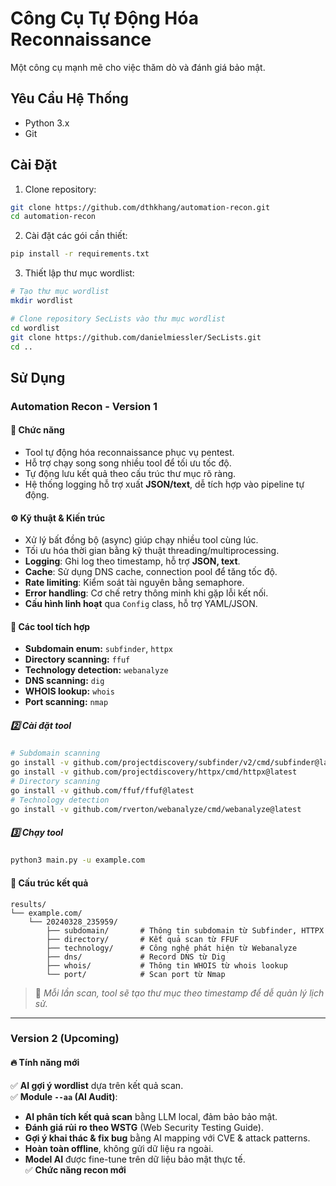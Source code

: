 # Công Cụ Tự Động Hóa Reconnaissance

Một công cụ mạnh mẽ cho việc thăm dò và đánh giá bảo mật.

## Yêu Cầu Hệ Thống

- Python 3.x
- Git

## Cài Đặt

1. Clone repository:
```bash
git clone https://github.com/dthkhang/automation-recon.git
cd automation-recon
```

2. Cài đặt các gói cần thiết:
```bash
pip install -r requirements.txt
```

3. Thiết lập thư mục wordlist:
```bash
# Tạo thư mục wordlist
mkdir wordlist

# Clone repository SecLists vào thư mục wordlist
cd wordlist
git clone https://github.com/danielmiessler/SecLists.git
cd ..
```

## Sử Dụng

### **Automation Recon - Version 1**  
#### 📌 Chức năng  
- Tool tự động hóa reconnaissance phục vụ pentest.  
- Hỗ trợ chạy song song nhiều tool để tối ưu tốc độ.  
- Tự động lưu kết quả theo cấu trúc thư mục rõ ràng.  
- Hệ thống logging hỗ trợ xuất **JSON/text**, dễ tích hợp vào pipeline tự động.  

#### ⚙️ Kỹ thuật & Kiến trúc  
- Xử lý bất đồng bộ (async) giúp chạy nhiều tool cùng lúc.  
- Tối ưu hóa thời gian bằng kỹ thuật threading/multiprocessing.  
- **Logging**: Ghi log theo timestamp, hỗ trợ **JSON, text**.  
- **Cache**: Sử dụng DNS cache, connection pool để tăng tốc độ.  
- **Rate limiting**: Kiểm soát tài nguyên bằng semaphore.  
- **Error handling**: Cơ chế retry thông minh khi gặp lỗi kết nối.  
- **Cấu hình linh hoạt** qua `Config` class, hỗ trợ YAML/JSON.  

#### 🔧 Các tool tích hợp  
- **Subdomain enum:** `subfinder`, `httpx`  
- **Directory scanning:** `ffuf`  
- **Technology detection:** `webanalyze`  
- **DNS scanning:** `dig`  
- **WHOIS lookup:** `whois`  
- **Port scanning:** `nmap`  

##### 2️⃣ Cài đặt tool  
```bash
# Subdomain scanning
go install -v github.com/projectdiscovery/subfinder/v2/cmd/subfinder@latest
go install -v github.com/projectdiscovery/httpx/cmd/httpx@latest
# Directory scanning
go install -v github.com/ffuf/ffuf@latest
# Technology detection
go install -v github.com/rverton/webanalyze/cmd/webanalyze@latest
```

##### 3️⃣ Chạy tool  
```bash
python3 main.py -u example.com
```

#### 📁 Cấu trúc kết quả  
```plaintext
results/
└── example.com/
    └── 20240328_235959/
        ├── subdomain/       # Thông tin subdomain từ Subfinder, HTTPX
        ├── directory/       # Kết quả scan từ FFUF
        ├── technology/      # Công nghệ phát hiện từ Webanalyze
        ├── dns/             # Record DNS từ Dig
        ├── whois/           # Thông tin WHOIS từ whois lookup
        └── port/            # Scan port từ Nmap
```
> 📌 *Mỗi lần scan, tool sẽ tạo thư mục theo timestamp để dễ quản lý lịch sử.*
---

### **Version 2 (Upcoming)**  
#### 🔥 Tính năng mới  
✅ **AI gợi ý wordlist** dựa trên kết quả scan.  
✅ **Module `--aa` (AI Audit)**:  
   - **AI phân tích kết quả scan** bằng LLM local, đảm bảo bảo mật.  
   - **Đánh giá rủi ro theo WSTG** (Web Security Testing Guide).  
   - **Gợi ý khai thác & fix bug** bằng AI mapping với CVE & attack patterns.  
   - **Hoàn toàn offline**, không gửi dữ liệu ra ngoài.  
   - **Model AI** được fine-tune trên dữ liệu bảo mật thực tế.  
✅ **Chức năng recon mới**